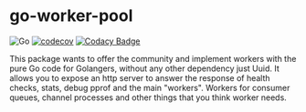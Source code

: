 # go-worker-pool

![Go](https://github.com/dalmarcogd/go-worker-pool/workflows/Go/badge.svg)
[![codecov](https://codecov.io/gh/dalmarcogd/go-worker-pool/branch/master/graph/badge.svg)](https://codecov.io/gh/dalmarcogd/go-worker-pool)
[![Codacy Badge](https://api.codacy.com/project/badge/Grade/beee52f22195471abea544a19ee6304a)](https://www.codacy.com/manual/dalmarco.gd/go-worker-pool?utm_source=github.com&amp;utm_medium=referral&amp;utm_content=dalmarcogd/go-worker-pool&amp;utm_campaign=Badge_Grade)

This package wants to offer the community and implement workers with the pure Go code for Golangers, without any other dependency just Uuid. It allows you to expose an http server to answer the response of health checks, stats, debug pprof and the main "workers". Workers for consumer queues, channel processes and other things that you think worker needs.
